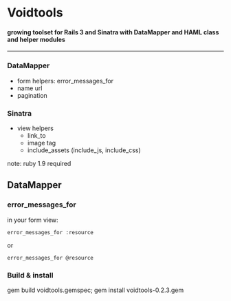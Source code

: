 # Voidtools
#### growing toolset for Rails 3 and Sinatra with DataMapper and HAML class and helper modules

---

### DataMapper
- form helpers: error_messages_for
- name url
- pagination

### Sinatra
- view helpers
  - link_to
  - image tag
  - include_assets (include_js, include_css)

note: ruby 1.9 required

## DataMapper
### error_messages_for

in your form view:

`error_messages_for :resource`

or 

`error_messages_for @resource`

### Build & install

gem build voidtools.gemspec; gem install voidtools-0.2.3.gem

